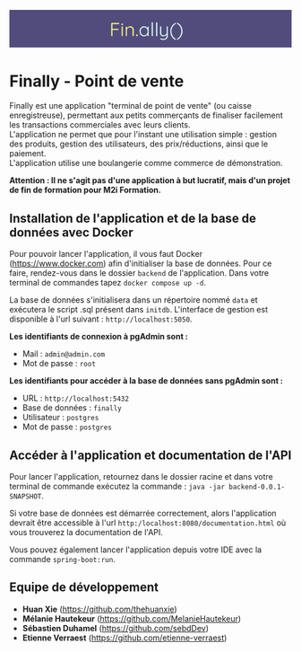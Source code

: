 <p align="center">
  <img src="./docs/finally-logo.png">
</p>

# Finally - Point de vente
Finally est une application "terminal de point de vente" (ou caisse enregistreuse), permettant aux petits commerçants de finaliser facilement les transactions commerciales avec leurs clients. <br>
L'application ne permet que pour l'instant une utilisation simple : gestion des produits, gestion des utilisateurs, des prix/réductions, ainsi que le paiement. <br>
L'application utilise une boulangerie comme commerce de démonstration.
<br>

**Attention : Il ne s'agit pas d'une application à but lucratif, mais d'un projet de fin de formation pour M2i Formation.**

## Installation de l'application et de la base de données avec Docker
Pour pouvoir lancer l'application, il vous faut Docker (https://www.docker.com) afin d'initialiser la base de données.
Pour ce faire, rendez-vous dans le dossier `backend` de l'application. Dans votre terminal de commandes tapez `docker compose up -d`. <br>

La base de données s'initialisera dans un répertoire nommé `data` et exécutera le script .sql présent dans `initdb`. L'interface de gestion est disponible à l'url suivant : `http://localhost:5050`.

**Les identifiants de connexion à pgAdmin sont :**
- Mail : `admin@admin.com`
- Mot de passe : `root`

**Les identifiants pour accéder à la base de données sans pgAdmin sont :**
- URL : `http://localhost:5432`
- Base de données : `finally`
- Utilisateur : `postgres`
- Mot de passe : `postgres`

## Accéder à l'application et documentation de l'API
Pour lancer l'application, retournez dans le dossier racine et dans votre terminal de commande exécutez la commande : `java -jar backend-0.0.1-SNAPSHOT`.

Si votre base de données est démarrée correctement, alors l'application devrait être accessible à l'url `http:/localhost:8080/documentation.html` où vous trouverez la documentation de l'API.

Vous pouvez également lancer l'application depuis votre IDE avec la commande `spring-boot:run`.

## Equipe de développement
- **Huan Xie** (https://github.com/thehuanxie)
- **Mélanie Hautekeur** (https://github.com/MelanieHautekeur)
- **Sébastien Duhamel** (https://github.com/sebdDev)
- **Etienne Verraest** (https://github.com/etienne-verraest)

